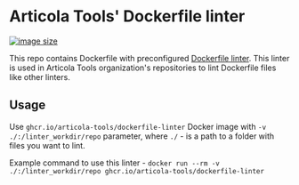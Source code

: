 # Articola Tools' Dockerfile linter

[![image size](https://ghcr-badge.egpl.dev/articola-tools/dockerfile-linter/size?color=dodgerblue)](https://ghcr-badge.egpl.dev/articola-tools/dockerfile-linter/size?color=dodgerblue)

This repo contains Dockerfile with preconfigured [Dockerfile linter](https://github.com/hadolint/hadolint).
This linter is used in Articola Tools organization's repositories to lint Dockerfile files like
other linters.

## Usage

Use `ghcr.io/articola-tools/dockerfile-linter` Docker image with `-v ./:/linter_workdir/repo`
parameter, where `./` - is a path to a folder with files you want to lint.

Example command to use this linter -
`docker run --rm -v ./:/linter_workdir/repo ghcr.io/articola-tools/dockerfile-linter`
